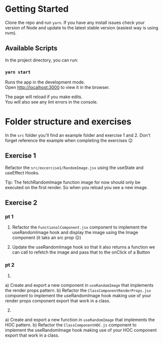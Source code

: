 # Getting Started 

Clone the repo and run `yarn`. If you have any install issues check your version of Node and update to the latest stable version (easiest way is using nvm).

## Available Scripts

In the project directory, you can run:

### `yarn start`

Runs the app in the development mode.\
Open [http://localhost:3000](http://localhost:3000) to view it in the browser.

The page will reload if you make edits.\
You will also see any lint errors in the console.

# Folder structure and exercises

In the `src` folder you'll find an example folder and exercise 1 and 2. Don't forget  reference the example when completing the exercises 😉

## Exercise 1

Refactor the `src/excercise1/RandomImage.jsx` using the useState and useEffect Hooks.

Tip: The fetchRandomImage function image for now should only be executed on the first render. So when you reload you see a new image.

## Exercise 2

### pt 1

1. Refactor the `FunctionalComponent.jsx` component to implement the useRandomImage hook and display the image using the Image component (it taks an src prop 😉)

2. Update the useRandomImage hook so that it also returns a function we can call to refetch the image and pass that to the onClick of a Button

### pt 2

1.
a) Create and export a new component in `useRandomImage` that implements the render props pattern.
b) Refactor the `ClassComponentRenderProps.jsx` component to implement the useRandomImage hook making use of your render props component export that work in a class.

2. 
a) Create and export a new function in `useRandomImage` that implements the HOC pattern.
b) Refactor the `ClassComponentHOC.js` component to implement the useRandomImage hook making use of your HOC component export that work in a class.

